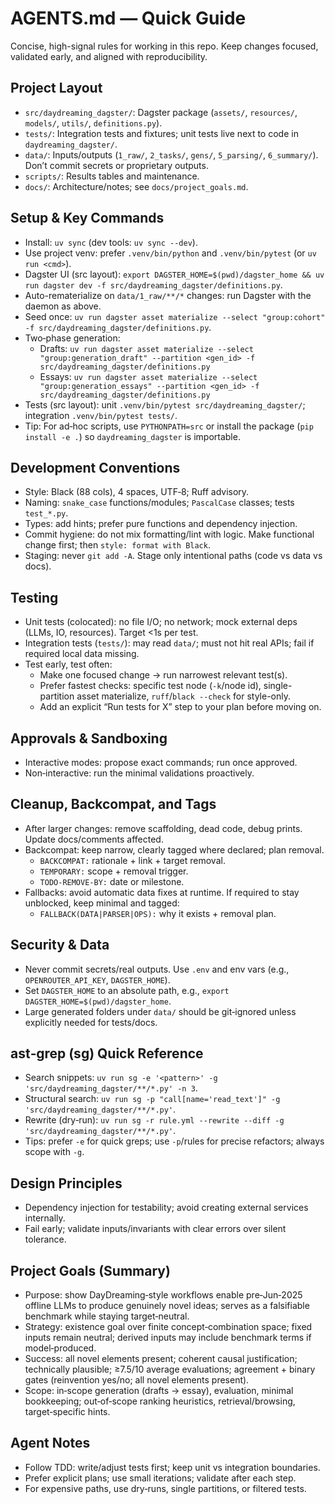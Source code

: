 # AGENTS.md — Quick Guide

Concise, high-signal rules for working in this repo. Keep changes focused, validated early, and aligned with reproducibility.

## Project Layout
- `src/daydreaming_dagster/`: Dagster package (`assets/`, `resources/`, `models/`, `utils/`, `definitions.py`).
- `tests/`: Integration tests and fixtures; unit tests live next to code in `daydreaming_dagster/`.
- `data/`: Inputs/outputs (`1_raw/`, `2_tasks/`, `gens/`, `5_parsing/`, `6_summary/`). Don’t commit secrets or proprietary outputs.
- `scripts/`: Results tables and maintenance.
- `docs/`: Architecture/notes; see `docs/project_goals.md`.

## Setup & Key Commands
- Install: `uv sync` (dev tools: `uv sync --dev`).
- Use project venv: prefer `.venv/bin/python` and `.venv/bin/pytest` (or `uv run <cmd>`).
- Dagster UI (src layout): `export DAGSTER_HOME=$(pwd)/dagster_home && uv run dagster dev -f src/daydreaming_dagster/definitions.py`.
- Auto-rematerialize on `data/1_raw/**/*` changes: run Dagster with the daemon as above.
- Seed once: `uv run dagster asset materialize --select "group:cohort" -f src/daydreaming_dagster/definitions.py`.
- Two‑phase generation:
  - Drafts: `uv run dagster asset materialize --select "group:generation_draft" --partition <gen_id> -f src/daydreaming_dagster/definitions.py`
  - Essays: `uv run dagster asset materialize --select "group:generation_essays" --partition <gen_id> -f src/daydreaming_dagster/definitions.py`
- Tests (src layout): unit `.venv/bin/pytest src/daydreaming_dagster/`; integration `.venv/bin/pytest tests/`.
- Tip: For ad‑hoc scripts, use `PYTHONPATH=src` or install the package (`pip install -e .`) so `daydreaming_dagster` is importable.

## Development Conventions
- Style: Black (88 cols), 4 spaces, UTF‑8; Ruff advisory.
- Naming: `snake_case` functions/modules; `PascalCase` classes; tests `test_*.py`.
- Types: add hints; prefer pure functions and dependency injection.
- Commit hygiene: do not mix formatting/lint with logic. Make functional change first; then `style: format with Black`.
- Staging: never `git add -A`. Stage only intentional paths (code vs data vs docs).

## Testing
- Unit tests (colocated): no file I/O; no network; mock external deps (LLMs, IO, resources). Target <1s per test.
- Integration tests (`tests/`): may read `data/`; must not hit real APIs; fail if required local data missing.
- Test early, test often:
  - Make one focused change → run narrowest relevant test(s).
  - Prefer fastest checks: specific test node (`-k`/node id), single-partition asset materialize, `ruff`/`black --check` for style-only.
  - Add an explicit “Run tests for X” step to your plan before moving on.

## Approvals & Sandboxing
- Interactive modes: propose exact commands; run once approved.
- Non‑interactive: run the minimal validations proactively.

## Cleanup, Backcompat, and Tags
- After larger changes: remove scaffolding, dead code, debug prints. Update docs/comments affected.
- Backcompat: keep narrow, clearly tagged where declared; plan removal.
  - `BACKCOMPAT:` rationale + link + target removal.
  - `TEMPORARY:` scope + removal trigger.
  - `TODO-REMOVE-BY:` date or milestone.
- Fallbacks: avoid automatic data fixes at runtime. If required to stay unblocked, keep minimal and tagged:
  - `FALLBACK(DATA|PARSER|OPS):` why it exists + removal plan.

## Security & Data
- Never commit secrets/real outputs. Use `.env` and env vars (e.g., `OPENROUTER_API_KEY`, `DAGSTER_HOME`).
- Set `DAGSTER_HOME` to an absolute path, e.g., `export DAGSTER_HOME=$(pwd)/dagster_home`.
- Large generated folders under `data/` should be git‑ignored unless explicitly needed for tests/docs.

## ast‑grep (sg) Quick Reference
- Search snippets: `uv run sg -e '<pattern>' -g 'src/daydreaming_dagster/**/*.py' -n 3`.
- Structural search: `uv run sg -p "call[name='read_text']" -g 'src/daydreaming_dagster/**/*.py'`.
- Rewrite (dry‑run): `uv run sg -r rule.yml --rewrite --diff -g 'src/daydreaming_dagster/**/*.py'`.
- Tips: prefer `-e` for quick greps; use `-p`/rules for precise refactors; always scope with `-g`.

## Design Principles
- Dependency injection for testability; avoid creating external services internally.
- Fail early; validate inputs/invariants with clear errors over silent tolerance.

## Project Goals (Summary)
- Purpose: show DayDreaming‑style workflows enable pre‑Jun‑2025 offline LLMs to produce genuinely novel ideas; serves as a falsifiable benchmark while staying target‑neutral.
- Strategy: existence goal over finite concept‑combination space; fixed inputs remain neutral; derived inputs may include benchmark terms if model‑produced.
- Success: all novel elements present; coherent causal justification; technically plausible; ≥7.5/10 average evaluations; agreement + binary gates (reinvention yes/no; all novel elements present).
- Scope: in‑scope generation (drafts → essay), evaluation, minimal bookkeeping; out‑of‑scope ranking heuristics, retrieval/browsing, target‑specific hints.

## Agent Notes
- Follow TDD: write/adjust tests first; keep unit vs integration boundaries.
- Prefer explicit plans; use small iterations; validate after each step.
- For expensive paths, use dry‑runs, single partitions, or filtered tests.
